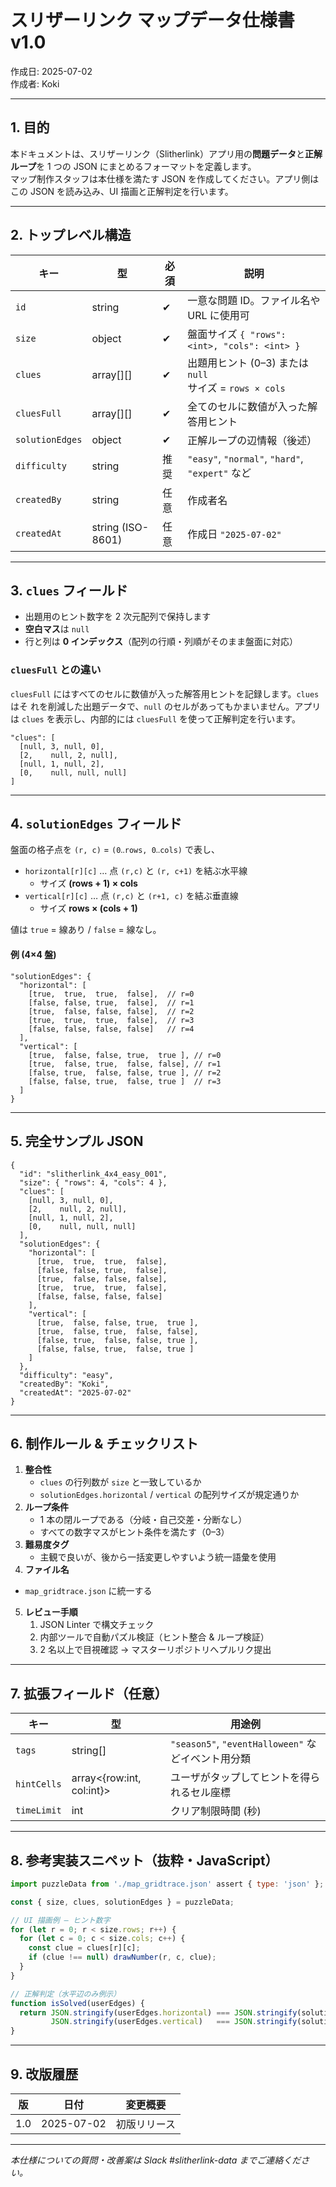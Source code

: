 
# スリザーリンク マップデータ仕様書 v1.0  
作成日: 2025-07-02  
作成者: Koki

---

## 1. 目的
本ドキュメントは、スリザーリンク（Slitherlink）アプリ用の**問題データ**と**正解ループ**を 1 つの JSON にまとめるフォーマットを定義します。  
マップ制作スタッフは本仕様を満たす JSON を作成してください。アプリ側はこの JSON を読み込み、UI 描画と正解判定を行います。

---

## 2. トップレベル構造

| キー | 型 | 必須 | 説明 |
|------|----|------|------|
| `id` | string | ✔ | 一意な問題 ID。ファイル名や URL に使用可 |
| `size` | object | ✔ | 盤面サイズ `{ "rows": <int>, "cols": <int> }` |
| `clues` | array[][] | ✔ | 出題用ヒント (0–3) または `null`<br>サイズ = `rows × cols` |
| `cluesFull` | array[][] | ✔ | 全てのセルに数値が入った解答用ヒント | 
| `solutionEdges` | object | ✔ | 正解ループの辺情報（後述） |
| `difficulty` | string | 推奨 | `"easy"`, `"normal"`, `"hard"`, `"expert"` など |
| `createdBy` | string | 任意 | 作成者名 |
| `createdAt` | string (ISO-8601) | 任意 | 作成日 `"2025-07-02"` |

---

## 3. `clues` フィールド
- 出題用のヒント数字を 2 次元配列で保持します
- **空白マス**は `null`
- 行と列は **0 インデックス**（配列の行順・列順がそのまま盤面に対応）

### `cluesFull` との違い
`cluesFull` にはすべてのセルに数値が入った解答用ヒントを記録します。`clues` はそ
れを削減した出題データで、`null` のセルがあってもかまいません。アプリは `clues`
を表示し、内部的には `cluesFull` を使って正解判定を行います。

```jsonc
"clues": [
  [null, 3, null, 0],
  [2,    null, 2, null],
  [null, 1, null, 2],
  [0,    null, null, null]
]
```

---

## 4. `solutionEdges` フィールド
盤面の格子点を `(r, c)` = `(0‥rows, 0‥cols)` で表し、  
- `horizontal[r][c]` … 点 `(r,c)` と `(r, c+1)` を結ぶ水平線  
  - サイズ **(rows + 1) × cols**
- `vertical[r][c]` … 点 `(r,c)` と `(r+1, c)` を結ぶ垂直線  
  - サイズ **rows × (cols + 1)**

値は `true` = 線あり / `false` = 線なし。  

#### 例 (4×4 盤)
```jsonc
"solutionEdges": {
  "horizontal": [
    [true,  true,  true,  false],  // r=0
    [false, false, true,  false],  // r=1
    [true,  false, false, false],  // r=2
    [true,  true,  true,  false],  // r=3
    [false, false, false, false]   // r=4
  ],
  "vertical": [
    [true,  false, false, true,  true ], // r=0
    [true,  false, true,  false, false], // r=1
    [false, true,  false, false, true ], // r=2
    [false, false, true,  false, true ]  // r=3
  ]
}
```

---

## 5. 完全サンプル JSON

```jsonc
{
  "id": "slitherlink_4x4_easy_001",
  "size": { "rows": 4, "cols": 4 },
  "clues": [
    [null, 3, null, 0],
    [2,    null, 2, null],
    [null, 1, null, 2],
    [0,    null, null, null]
  ],
  "solutionEdges": {
    "horizontal": [
      [true,  true,  true,  false],
      [false, false, true,  false],
      [true,  false, false, false],
      [true,  true,  true,  false],
      [false, false, false, false]
    ],
    "vertical": [
      [true,  false, false, true,  true ],
      [true,  false, true,  false, false],
      [false, true,  false, false, true ],
      [false, false, true,  false, true ]
    ]
  },
  "difficulty": "easy",
  "createdBy": "Koki",
  "createdAt": "2025-07-02"
}
```

---

## 6. 制作ルール & チェックリスト

1. **整合性**  
   - `clues` の行列数が `size` と一致しているか  
   - `solutionEdges.horizontal` / `vertical` の配列サイズが規定通りか  
2. **ループ条件**  
   - 1 本の閉ループである（分岐・自己交差・分断なし）  
   - すべての数字マスがヒント条件を満たす（0–3）  
3. **難易度タグ**  
   - 主観で良いが、後から一括変更しやすいよう統一語彙を使用  
4. **ファイル名**
  - `map_gridtrace.json` に統一する
5. **レビュー手順**  
   1. JSON Linter で構文チェック  
   2. 内部ツールで自動パズル検証（ヒント整合 & ループ検証）  
   3. 2 名以上で目視確認 → マスターリポジトリへプルリク提出  

---

## 7. 拡張フィールド（任意）

| キー | 型 | 用途例 |
|------|----|--------|
| `tags` | string[] | `"season5"`, `"eventHalloween"` などイベント用分類 |
| `hintCells` | array<{row:int, col:int}> | ユーザがタップしてヒントを得られるセル座標 |
| `timeLimit` | int | クリア制限時間 (秒) |

---

## 8. 参考実装スニペット（抜粋・JavaScript）

```js
import puzzleData from './map_gridtrace.json' assert { type: 'json' };

const { size, clues, solutionEdges } = puzzleData;

// UI 描画例 — ヒント数字
for (let r = 0; r < size.rows; r++) {
  for (let c = 0; c < size.cols; c++) {
    const clue = clues[r][c];
    if (clue !== null) drawNumber(r, c, clue);
  }
}

// 正解判定（水平辺のみ例示）
function isSolved(userEdges) {
  return JSON.stringify(userEdges.horizontal) === JSON.stringify(solutionEdges.horizontal) &&
         JSON.stringify(userEdges.vertical)   === JSON.stringify(solutionEdges.vertical);
}
```

---

## 9. 改版履歴

| 版 | 日付 | 変更概要 |
|----|------|----------|
| 1.0 | 2025-07-02 | 初版リリース |

---

*本仕様についての質問・改善案は Slack #slitherlink-data までご連絡ください。*
